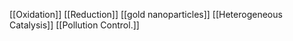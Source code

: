 [[Oxidation]]
[[Reduction]]
[[gold nanoparticles]]
[[Heterogeneous Catalysis]]
[[Pollution Control.]]

